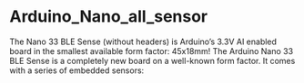 # Arduino_Nano_all_sensor
The Nano 33 BLE Sense (without headers) is Arduino’s 3.3V AI enabled board in the smallest available form factor: 45x18mm! The Arduino Nano 33 BLE Sense is a completely new board on a well-known form factor. It comes with a series of embedded sensors:
